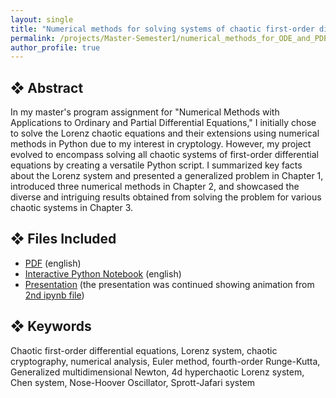 ```yaml
---
layout: single
title: "Numerical methods for solving systems of chaotic first-order differential equations"
permalink: /projects/Master-Semester1/numerical_methods_for_ODE_and_PDE/solving_systems_of_chaotic_equations/
author_profile: true
---
```


## ❖ Abstract

In my master's program assignment for "Numerical Methods with Applications to Ordinary and Partial Differential Equations," I initially chose to solve the Lorenz chaotic equations and their extensions using numerical methods in Python due to my interest in cryptology. However, my project evolved to encompass solving all chaotic systems of first-order differential equations by creating a versatile Python script. I summarized key facts about the Lorenz system and presented a generalized problem in Chapter 1, introduced three numerical methods in Chapter 2, and showcased the diverse and intriguing results obtained from solving the problem for various chaotic systems in Chapter 3.

## ❖ Files Included

- [PDF](solving_chaotic.pdf) (english)
- [Interactive Python Notebook](https://github.com/florias-papadopoulos/florias-papadopoulos.github.io/blob/master/_pages/projects/Master-Semester1/numerical_methods_for_ODE_and_PDE/solving_chaotic.ipynb) (english)
- [Presentation](chaotic_presentation.pptx) (the presentation was continued showing animation from [2nd ipynb file](https://github.com/florias-papadopoulos/florias-papadopoulos.github.io/blob/master/_pages/projects/Master-Semester1/numerical_methods_for_ODE_and_PDE/chaotic_presentation.ipynb))

## ❖ Keywords

Chaotic first-order differential equations, Lorenz system, chaotic cryptography, numerical analysis, Euler method, fourth-order Runge-Kutta, Generalized multidimensional Newton, 4d hyperchaotic Lorenz system, Chen system, Nose-Hoover Oscillator, Sprott-Jafari system
